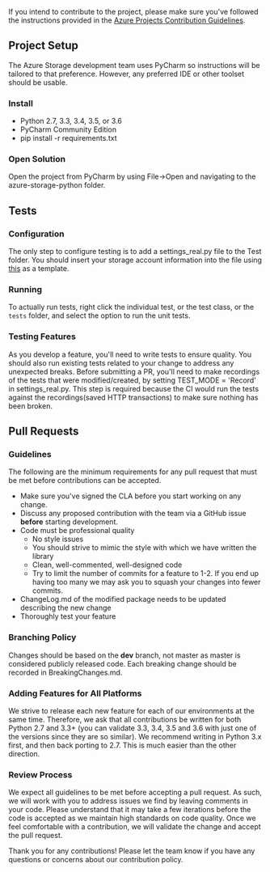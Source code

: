 If you intend to contribute to the project, please make sure you've followed the instructions provided in the [Azure Projects Contribution Guidelines](http://azure.github.io/guidelines/).
## Project Setup
The Azure Storage development team uses PyCharm so instructions will be tailored to that preference. However, any preferred IDE or other toolset should be usable.

### Install
* Python 2.7, 3.3, 3.4, 3.5, or 3.6
* PyCharm Community Edition
* pip install -r requirements.txt

### Open Solution
Open the project from PyCharm by using File->Open and navigating to the azure-storage-python folder.

## Tests

### Configuration
The only step to configure testing is to add a settings_real.py file to the Test folder. You should insert your storage account information into the file using [this](../tests/settings_fake.py) as a template.

### Running
To actually run tests, right click the individual test, or the test class, or the `tests` folder, and select the option to run the unit tests.

### Testing Features
As you develop a feature, you'll need to write tests to ensure quality. You should also run existing tests related to your change to address any unexpected breaks.
Before submitting a PR, you'll need to make recordings of the tests that were modified/created, by setting TEST_MODE = 'Record' in settings_real.py.
This step is required because the CI would run the tests against the recordings(saved HTTP transactions) to make sure nothing has been broken.

## Pull Requests

### Guidelines
The following are the minimum requirements for any pull request that must be met before contributions can be accepted.
* Make sure you've signed the CLA before you start working on any change.
* Discuss any proposed contribution with the team via a GitHub issue **before** starting development.
* Code must be professional quality
	* No style issues
	* You should strive to mimic the style with which we have written the library
	* Clean, well-commented, well-designed code
	* Try to limit the number of commits for a feature to 1-2. If you end up having too many we may ask you to squash your changes into fewer commits.
* ChangeLog.md of the modified package needs to be updated describing the new change
* Thoroughly test your feature

### Branching Policy
Changes should be based on the **dev** branch, not master as master is considered publicly released code. Each breaking change should be recorded in BreakingChanges.md.

### Adding Features for All Platforms
We strive to release each new feature for each of our environments at the same time. Therefore, we ask that all contributions be written for both Python 2.7 and 3.3+ (you can validate 3.3, 3.4, 3.5 and 3.6 with just one of the versions since they are so similar). We recommend writing in Python 3.x first, and then back porting to 2.7. This is much easier than the other direction.

### Review Process
We expect all guidelines to be met before accepting a pull request. As such, we will work with you to address issues we find by leaving comments in your code. Please understand that it may take a few iterations before the code is accepted as we maintain high standards on code quality. Once we feel comfortable with a contribution, we will validate the change and accept the pull request.


Thank you for any contributions! Please let the team know if you have any questions or concerns about our contribution policy.
